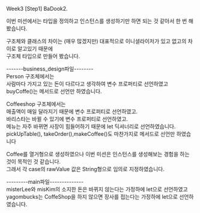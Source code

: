 Week3 [Step1] BaDook2.     
                    
이번 미션에서는 타입을 정의하고 인스턴스를 생성하기만 하면 되는 것 같아서 한 번 해봤습니다.                
                
구조체와 클래스의 차이는 (매우 많겠지만) 대표적으로 이니셜라이저가 있고 없고의 차이로 알고있기 때문에    
구조체 타입으로 만들어 봤습니다.     
      
-------business_design파일--------             
Person 구조체에서는     
사람마다 가지고 있는 돈이 다르다고 생각하여 변수 프로퍼티로 선언하였고      
buyCoffe()는 메서드로 선언만 하였습니다.        
      
Coffeeshop 구조체에서는    
매출액이 매일 달라지기 때문에 변수 프로퍼티로 선언하였고.    
바리스타는 바뀔 수 있기에 변수 프로퍼티로 선언하였고.     
메뉴는 자주 바뀌면 사장이 힘들어하기 때문에 let 딕셔너리로 선언하였습니다.          
pickUpTable(), takeOrder(),makeCoffee()도 마찬가지로 메서드로 선언만 하였습니다           
            
Coffee를 열거형으로 생성하였으나 이번 미션은 인스턴스를 생성해보는 경험을 하는 것이 목적인 것 같습니다.      
그래서 각 case의 rawValue 값은 String형으로 임의로 지정하였습니다.       
        
---------main파일--------------             
misterLee와 misKim의 소지한 돈은 바뀌지 않는다는 가정하에 let으로 선언하였고     
yagombucks는 CoffeShop을 하지 않으면 장사를 접는다는 가정하에 let으로 선언하였습니다.
